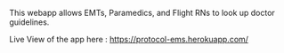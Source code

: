 This webapp allows EMTs, Paramedics, and Flight RNs to look up doctor guidelines.

Live View of the app here : https://protocol-ems.herokuapp.com/
